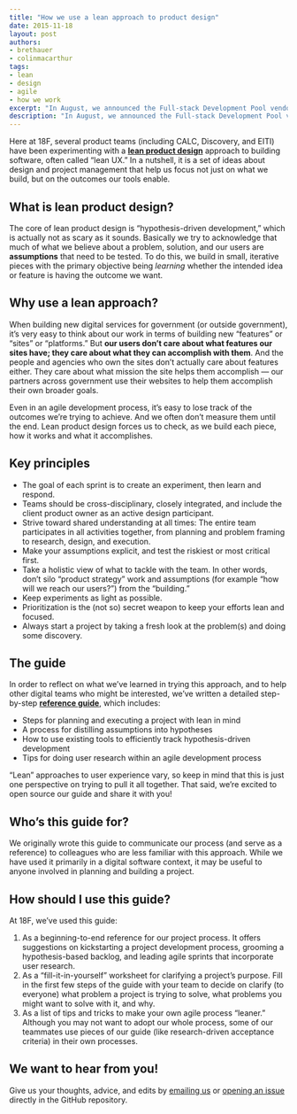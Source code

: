 ```yaml
---
title: "How we use a lean approach to product design"
date: 2015-11-18
layout: post
authors:
- brethauer
- colinmacarthur
tags:
- lean
- design
- agile
- how we work
excerpt: "In August, we announced the Full-stack Development Pool vendors for the Agile Delivery Services Marketplace. As we continue to work on the alpha version of this marketplace, we're beginning to plan out additional <em>micro-markets</em> as well."
description: "In August, we announced the Full-stack Development Pool vendors for the Agile Delivery Services Marketplace. As we continue to work on the alpha version of this marketplace, we're beginning to plan out additional <em>micro-markets</em> as well."
---
```


Here at 18F, several product teams (including CALC, Discovery, and EITI)
have been experimenting with a **[lean product design](https://pages.18f.gov/LeanProductDesign/)** approach to
building software, often called “lean UX.” In a nutshell, it is a set of
ideas about design and project management that help us focus not just on
what we build, but on the outcomes our tools enable.

## What is lean product design?

The core of lean product design is “hypothesis-driven development,”
which is actually not as scary as it sounds. Basically we try to
acknowledge that much of what we believe about a problem, solution, and
our users are **assumptions** that need to be tested. To do this, we
build in small, iterative pieces with the primary objective being
*learning* whether the intended idea or feature is having the outcome we
want.

## Why use a lean approach?

When building new digital services for government (or outside
government), it’s very easy to think about our work in terms of building
new “features” or “sites” or “platforms.” But **our users don’t care
about what features our sites have; they care about what they can
accomplish with them**. And the people and agencies who own the sites
don’t actually care about features either. They care about what mission
the site helps them accomplish — our partners across government use
their websites to help them accomplish their own broader goals.

Even in an agile development process, it’s easy to lose track of the
outcomes we’re trying to achieve. And we often don’t measure them until
the end. Lean product design forces us to check, as we build each piece,
how it works and what it accomplishes.

## Key principles

-   The goal of each sprint is to create an experiment, then learn and respond.
-   Teams should be cross-disciplinary, closely integrated, and include the client product owner as an active design participant.
-   Strive toward shared understanding at all times: The entire team participates in all activities together, from planning and problem framing to research, design, and execution.
-   Make your assumptions explicit, and test the riskiest or most critical first.
-   Take a holistic view of what to tackle with the team. In other words, don’t silo “product strategy” work and assumptions (for example “how will we reach our users?”) from the “building.”
-   Keep experiments as light as possible.
-   Prioritization is the (not so) secret weapon to keep your efforts lean and focused.
-   Always start a project by taking a fresh look at the problem(s) and doing some discovery.

## The guide

In order to reflect on what we’ve learned in trying this approach, and
to help other digital teams who might be interested, we’ve written a
detailed step-by-step
**[reference guide](https://pages.18f.gov/LeanProductDesign/)**,
which includes:

-   Steps for planning and executing a project with lean in mind
-   A process for distilling assumptions into hypotheses
-   How to use existing tools to efficiently track hypothesis-driven development
-   Tips for doing user research within an agile development process

“Lean” approaches to user experience vary, so keep in mind that this is
just one perspective on trying to pull it all together. That said, we’re
excited to open source our guide and share it with you!

## Who’s this guide for?

We originally wrote this guide to communicate our process (and serve as
a reference) to colleagues who are less familiar with this approach.
While we have used it primarily in a digital software context, it may be
useful to anyone involved in planning and building a project.

## How should I use this guide?

At 18F, we’ve used this guide:

1.  As a beginning-to-end reference for our project process. It offers suggestions on kickstarting a project development process, grooming a hypothesis-based backlog, and leading agile sprints that incorporate user research.
2.  As a “fill-it-in-yourself” worksheet for clarifying a project’s purpose. Fill in the first few steps of the guide with your team to decide on clarify (to everyone) what problem a project is trying to solve, what problems you might want to solve with it, and why.
3.  As a list of tips and tricks to make your own agile process “leaner.” Although you may not want to adopt our whole process, some of our teammates use pieces of our guide (like research-driven acceptance criteria) in their own processes.

## We want to hear from you!

Give us your thoughts, advice, and edits by [emailing
us](mailto:18f@gsa.gov) or [opening an
issue](https://github.com/18F/LeanProductDesign/issues) directly in the
GitHub repository.
